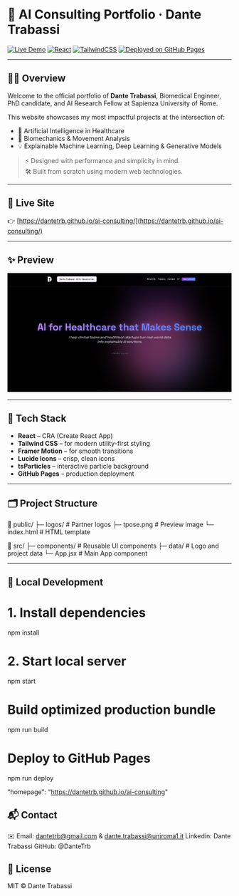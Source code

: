 # 🧠 AI Consulting Portfolio · Dante Trabassi

[![Live Demo](https://img.shields.io/badge/Live-Demo-24292e?style=for-the-badge&logo=github)](https://dantetrb.github.io/ai-consulting/)
[![React](https://img.shields.io/badge/Built%20with-React-61DAFB?style=for-the-badge&logo=react)](https://reactjs.org/)
[![TailwindCSS](https://img.shields.io/badge/Styled%20with-TailwindCSS-38b2ac?style=for-the-badge&logo=tailwind-css)](https://tailwindcss.com/)
[![Deployed on GitHub Pages](https://img.shields.io/badge/Deployed%20on-GitHub%20Pages-000000?style=for-the-badge&logo=github)](https://pages.github.com/)

---

## 👨‍💻 Overview

Welcome to the official portfolio of **Dante Trabassi**, Biomedical Engineer, PhD candidate, and AI Research Fellow at Sapienza University of Rome.

This website showcases my most impactful projects at the intersection of:

- 🧬 Artificial Intelligence in Healthcare
- 🦿 Biomechanics & Movement Analysis
- 💡 Explainable Machine Learning, Deep Learning & Generative Models

> ⚡ Designed with performance and simplicity in mind.  
> 🛠️ Built from scratch using modern web technologies.

---

## 🔗 Live Site

👉 [https://dantetrb.github.io/ai-consulting/](https://dantetrb.github.io/ai-consulting/)

---

## ✨ Preview

<p align="center">
  <img src="./public/preview.png" width="600" alt="Site Preview">
</p>

---

## 🚀 Tech Stack

- **React** – CRA (Create React App)
- **Tailwind CSS** – for modern utility-first styling
- **Framer Motion** – for smooth transitions
- **Lucide Icons** – crisp, clean icons
- **tsParticles** – interactive particle background
- **GitHub Pages** – production deployment

---

## 🗂️ Project Structure

📁 public/
├─ logos/ # Partner logos
├─ tpose.png # Preview image
└─ index.html # HTML template

📁 src/
├─ components/ # Reusable UI components
├─ data/ # Logo and project data
└─ App.jsx # Main App component

---

## 🧪 Local Development

# 1. Install dependencies
npm install

# 2. Start local server
npm start

# Build optimized production bundle
npm run build

# Deploy to GitHub Pages
npm run deploy

"homepage": "https://dantetrb.github.io/ai-consulting"

## 📬 Contact
✉️ Email: dantetrb@gmail.com & dante.trabassi@uniroma1.it
Linkedin: Dante Trabassi
GitHub: @DanteTrb

## 📘 License
MIT © Dante Trabassi
